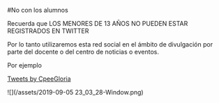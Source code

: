 #No con los alumnos

Recuerda que LOS MENORES DE 13 AÑOS NO PUEDEN ESTAR REGISTRADOS EN TWITTER

Por lo tanto utilizaremos esta red social en el ámbito de divulgación por parte del docente o del centro de noticias o eventos.

Por ejemplo

<a class="twitter-timeline" href="https://twitter.com/CpeeGloria?ref_src=twsrc%5Etfw">Tweets by CpeeGloria</a> <script async src="https://platform.twitter.com/widgets.js" charset="utf-8"></script>

![](/assets/2019-09-05 23_03_28-Window.png)